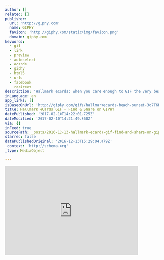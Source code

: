 ```yaml
---
author: []
related: []
publisher:
  url: 'http://giphy.com'
  name: GIPHY
  favicon: 'http://giphy.com/static/img/favicon.png'
  domain: giphy.com
keywords:
  - gif
  - link
  - preview
  - autoselect
  - ecards
  - giphy
  - html5
  - urls
  - facebook
  - redirect
description: 'Hallmark eCards: when you care enough to GIF the very best!'
inLanguage: en
app_links: []
isBasedOnUrl: 'http://giphy.com/gifs/hallmarkecards-beach-sunset-3o7TKM9xrNsbeO7aNi'
title: Hallmark eCards GIF - Find & Share on GIPHY
datePublished: '2017-02-10T14:22:01.725Z'
dateModified: '2017-02-10T14:21:49.860Z'
via: {}
inFeed: true
sourcePath: _posts/2016-12-13-hallmark-ecards-gif-find-and-share-on-giphy.md
starred: false
datePublishedOriginal: '2016-12-13T15:29:04.079Z'
_context: 'http://schema.org'
_type: MediaObject

---
```

<iframe src="http://cdn.embedly.com/widgets/media.html?src=https%3A%2F%2Fgiphy.com%2Fembed%2F3o7TKM9xrNsbeO7aNi%2Ftwitter%2Fiframe&amp;src_secure=1&amp;url=http%3A%2F%2Fgiphy.com%2Fgifs%2Fhallmarkecards-beach-sunset-3o7TKM9xrNsbeO7aNi&amp;image=https%3A%2F%2Fmedia.giphy.com%2Fmedia%2F3o7TKM9xrNsbeO7aNi%2Fgiphy.gif&amp;key=b7d04c9b404c499eba89ee7072e1c4f7&amp;type=text%2Fhtml&amp;schema=giphy" width="435" height="291" scrolling="no" frameborder="0" allowfullscreen="" style=""></iframe>